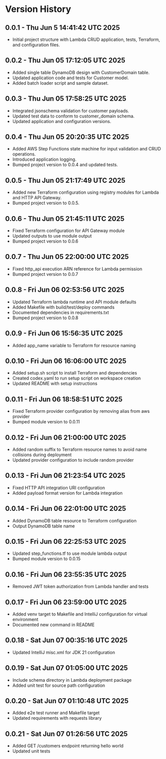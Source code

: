 # Version History

## 0.0.1 - Thu Jun 5 14:41:42 UTC 2025
- Initial project structure with Lambda CRUD application, tests, Terraform, and configuration files.

## 0.0.2 - Thu Jun 05 17:12:05 UTC 2025
- Added single table DynamoDB design with CustomerDomain table.
- Updated application code and tests for Customer model.
- Added batch loader script and sample dataset.

## 0.0.3 - Thu Jun 05 17:58:25 UTC 2025
- Integrated jsonschema validation for customer payloads.
- Updated test data to conform to customer_domain schema.
- Updated application and configuration versions.

## 0.0.4 - Thu Jun 05 20:20:35 UTC 2025
- Added AWS Step Functions state machine for input validation and CRUD operations.
- Introduced application logging.
- Bumped project version to 0.0.4 and updated tests.

## 0.0.5 - Thu Jun 05 21:17:49 UTC 2025
- Added new Terraform configuration using registry modules for Lambda and HTTP API Gateway.
- Bumped project version to 0.0.5.


## 0.0.6 - Thu Jun 05 21:45:11 UTC 2025
- Fixed Terraform configuration for API Gateway module
- Updated outputs to use module output
- Bumped project version to 0.0.6

## 0.0.7 - Thu Jun 05 22:00:00 UTC 2025
- Fixed http_api execution ARN reference for Lambda permission
- Bumped project version to 0.0.7


## 0.0.8 - Fri Jun 06 02:53:56 UTC 2025
- Updated Terraform lambda runtime and API module defaults
- Added Makefile with build/test/deploy commands
- Documented dependencies in requirements.txt
- Bumped project version to 0.0.8

## 0.0.9 - Fri Jun 06 15:56:35 UTC 2025
- Added app_name variable to Terraform for resource naming

## 0.0.10 - Fri Jun 06 16:06:00 UTC 2025
- Added setup.sh script to install Terraform and dependencies
- Created codex.yaml to run setup script on workspace creation
- Updated README with setup instructions

## 0.0.11 - Fri Jun 06 18:58:51 UTC 2025
- Fixed Terraform provider configuration by removing alias from aws provider
- Bumped module version to 0.0.11

## 0.0.12 - Fri Jun 06 21:00:00 UTC 2025
- Added random suffix to Terraform resource names to avoid name collisions during deployment
- Updated provider configuration to include random provider

## 0.0.13 - Fri Jun 06 21:23:54 UTC 2025
- Fixed HTTP API integration URI configuration
- Added payload format version for Lambda integration

## 0.0.14 - Fri Jun 06 22:01:00 UTC 2025
- Added DynamoDB table resource to Terraform configuration
- Output DynamoDB table name

## 0.0.15 - Fri Jun 06 22:25:53 UTC 2025
- Updated step_functions.tf to use module lambda output
- Bumped module version to 0.0.15

## 0.0.16 - Fri Jun 06 23:55:35 UTC 2025
- Removed JWT token authorization from Lambda handler and tests
## 0.0.17 - Fri Jun 06 23:59:00 UTC 2025
- Added venv target to Makefile and IntelliJ configuration for virtual environment
- Documented new command in README

## 0.0.18 - Sat Jun 07 00:35:16 UTC 2025
- Updated IntelliJ misc.xml for JDK 21 configuration

## 0.0.19 - Sat Jun 07 01:05:00 UTC 2025
- Include schema directory in Lambda deployment package
- Added unit test for source path configuration

## 0.0.20 - Sat Jun 07 01:10:48 UTC 2025
- Added e2e test runner and Makefile target
- Updated requirements with requests library

## 0.0.21 - Sat Jun 07 01:26:56 UTC 2025
- Added GET /customers endpoint returning hello world
- Updated unit tests
